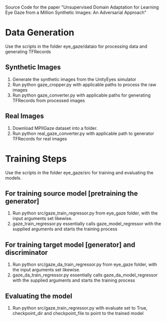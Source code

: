Source Code for the paper "Unsupervised Domain Adaptation for Learning Eye Gaze from a Million Synthetic Images: An Adversarial Approach"

# Data Generation

Use the scripts in the folder eye_gaze/dataio for processing data and generating TFRecords

Synthetic Images
----------------
1. Generate the synthetic images from the UnityEyes simulator
2. Run python gaze_cropper.py with applicable paths to process the raw images
3. Run python gaze_converter.py with applicable paths for generating TFRecords from processed images

Real Images
-----------
1. Download MPIIGaze dataset into a folder.
2. Run python real_gaze_converter.py with applicable path to generator TFRecords for real images


# Training Steps

Use the scripts in the folder eye_gaze/src for training and evaluating the models.

For training source model [pretraining the generator]
-----------------------------------------------------

1. Run python src/gaze_train_regressor.py from eye_gaze folder, with the input arguments set likewise.
2. gaze_train_regressor.py essentially calls gaze_model_regressor with the supplied arguments and starts the training process


For training target model [generator] and discriminator
-------------------------------------------

1. Run python src/gaze_da_train_regressor.py from eye_gaze folder, with the input arguments set likewise.
2. gaze_da_train_regressor.py essentially calls gaze_da_model_regressor with the supplied arguments and starts the training process

Evaluating the model
--------------------

1. Run python src/gaze_train_regressor.py with evaluate set to True, checkpoint_dir and checkpoint_file to point to the trained model